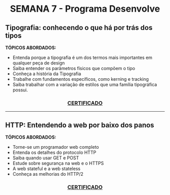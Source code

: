 # <p align="center">SEMANA 7 - Programa Desenvolve

## Tipografia: conhecendo o que há por trás dos tipos

**TÓPICOS ABORDADOS:**
* Entenda porque a tipografia é um dos termos mais importantes em qualquer peça de design
* Saiba entender os parâmetros físicos que compõem o tipo
* Conheça a história da Tipografia
* Trabalhe com fundamentos específicos, como kerning e tracking
* Saiba trabalhar com a variação de estilos que uma família tipográfica possui.

### <p align="center"> [CERTIFICADO](https://cursos.alura.com.br/certificate/66ce4a5c-231c-4390-a888-e199a50652d8)

---
## HTTP: Entendendo a web por baixo dos panos

**TÓPICOS ABORDADOS:**
* Torne-se um programador web completo
* Entenda os detalhes do protocolo HTTP
* Saiba quando usar GET e POST
* Estude sobre segurança na web e o HTTPS
* A web stateful e a web stateless
* Conheça as melhorias do HTTP/2

### <p align="center"> [CERTIFICADO](https://cursos.alura.com.br/certificate/0b108042-8c97-4221-b146-be42426e93f3)